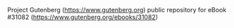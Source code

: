 Project Gutenberg (https://www.gutenberg.org) public repository for eBook #31082 (https://www.gutenberg.org/ebooks/31082)
